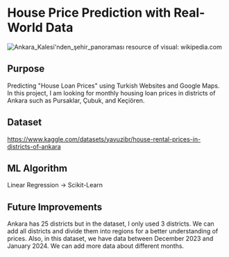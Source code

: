 # House Price Prediction with Real-World Data
![Ankara_Kalesi'nden_şehir_panoraması](https://github.com/yavuzibr/House-Price-Prediction/assets/91032836/d720b77c-305f-4a7e-89c7-2d2e84a55ee2)
resource of visual: wikipedia.com
## Purpose
Predicting "House Loan Prices" using Turkish Websites and Google Maps.
In this project, I am looking for monthly housing loan prices in districts of Ankara such as Pursaklar, Çubuk, and Keçiören.
## Dataset
https://www.kaggle.com/datasets/yavuzibr/house-rental-prices-in-districts-of-ankara
## ML Algorithm
Linear Regression -> Scikit-Learn
## Future Improvements
Ankara has 25 districts but in the dataset, I only used 3 districts. We can add all districts and divide them into regions for a better understanding of prices.
Also, in this dataset, we have data between December 2023 and January 2024. We can add more data about different months.
